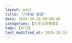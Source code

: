 ```yaml
---
layout: post
title: "六年级-英语"
date: 2020-10-10 00:00:00
categories: [九年义务教育]
tags: [补习]
last_modified_at: 2020-10-10
---
```


